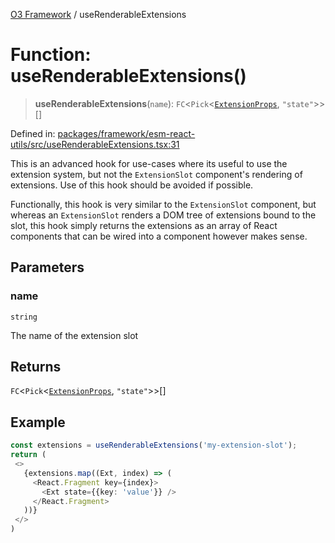 [O3 Framework](../API.md) / useRenderableExtensions

# Function: useRenderableExtensions()

> **useRenderableExtensions**(`name`): `FC`\<`Pick`\<[`ExtensionProps`](../type-aliases/ExtensionProps.md), `"state"`\>\>[]

Defined in: [packages/framework/esm-react-utils/src/useRenderableExtensions.tsx:31](https://github.com/habeshabro/openmrs-esm-core/blob/main/packages/framework/esm-react-utils/src/useRenderableExtensions.tsx#L31)

This is an advanced hook for use-cases where its useful to use the extension system,
but not the `ExtensionSlot` component's rendering of extensions. Use of this hook
should be avoided if possible.

Functionally, this hook is very similar to the `ExtensionSlot` component, but whereas
an `ExtensionSlot` renders a DOM tree of extensions bound to the slot, this hook simply
returns the extensions as an array of React components that can be wired into a component
however makes sense.

## Parameters

### name

`string`

The name of the extension slot

## Returns

`FC`\<`Pick`\<[`ExtensionProps`](../type-aliases/ExtensionProps.md), `"state"`\>\>[]

## Example

```ts
const extensions = useRenderableExtensions('my-extension-slot');
return (
 <>
   {extensions.map((Ext, index) => (
     <React.Fragment key={index}>
       <Ext state={{key: 'value'}} />
     </React.Fragment>
   ))}
 </>
)
```
